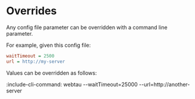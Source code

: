 # Overrides

Any config file parameter can be overridden with a command line parameter.

For example, given this config file:

```cfg {title: "webtau.cfg.groovy"}
waitTimeout = 2500
url = http://my-server
```

Values can be overridden as follows:

:include-cli-command: webtau --waitTimeout=25000 --url=http://another-server
